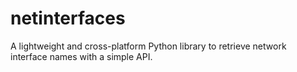 # netinterfaces
A lightweight and cross-platform Python library to retrieve network interface names with a simple API.
